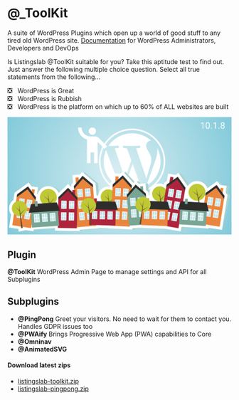 
# @_ToolKit


A suite of WordPress Plugins which open up a world of good stuff to any tired old WordPress site. [Documentation](./docs) for WordPress Administrators, Developers and DevOps

Is Listingslab @ToolKit suitable for you? Take this aptitude test to find out. Just answer the following multiple choice question. Select all true statements from the following... 
  
:negative_squared_cross_mark: &nbsp;&nbsp;WordPress is Great  
:negative_squared_cross_mark: &nbsp;&nbsp;WordPress is Rubbish  
:negative_squared_cross_mark: &nbsp;&nbsp;WordPress is the platform on which up to 60% of ALL websites are built

![Listingslab @ToolKit](./docs/png/toolkit_branding.png)

## Plugin

__@ToolKit__ WordPress Admin Page to manage settings and API for all Subplugins

## Subplugins

- __@PingPong__ Greet your visitors. No need to wait for them to contact you. Handles GDPR issues too
- __@PWAify__ Brings Progressive Web App (PWA) capabilities to Core 
- __@Omninav__
- __@AnimatedSVG__

#### Download latest zips

- [listingslab-toolkit.zip](https://github.com/listingslab-software/toolkit/raw/master/wp-content/plugins/listingslab-toolkit.zip)
- [listingslab-pingpong.zip](https://github.com/listingslab-software/toolkit/raw/master/wp-content/plugins/listingslab-pingpong.zip)

